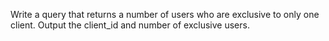 Write a query that returns a number of users who are exclusive to only one client. 
Output the client_id and number of exclusive users.